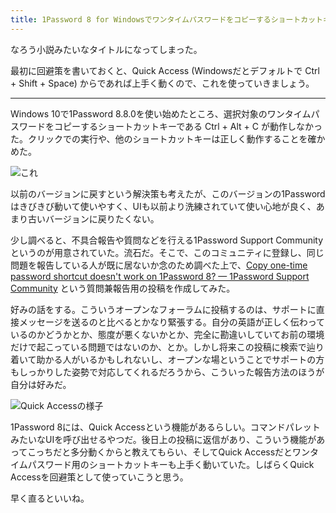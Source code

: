 ```yaml
---
title: 1Password 8 for Windowsでワンタイムパスワードをコピーするショートカットキーが動かない件
---
```

なろう小説みたいなタイトルになってしまった。

最初に回避策を書いておくと、Quick Access (Windowsだとデフォルトで Ctrl + Shift + Space) からであれば上手く動くので、これを使っていきましょう。

* * *

Windows 10で1Password 8.8.0を使い始めたところ、選択対象のワンタイムパスワードをコピーするショートカットキーである Ctrl + Alt + C が動作しなかった。クリックでの実行や、他のショートカットキーは正しく動作することを確かめた。

![](https://lh3.googleusercontent.com/docs/ADP-6oF39pqZMQNGrWipbe8ZLChkmXDpRm-25lawqpQW_HD0K6ktDaaiu0pU0tlGh828EmCr5fHtcWF5n2cA6tLoL22TI6FmMyTdr6FCLse8URWIJQ9FZPotkwx12GKEXXc_DWmeSjgL0-TlLZ7rRqCBs0b8rE_iDzxpG2RRte0Bh2yYXHJlar6OkIEPgBcCYgAyS8PaYJgtx-tBOUY_WFAFsBWk9y8f-pbydGB1Z4wulwlziGFRCLtTyKaaLbzQDibse2s38-SPEBfO7Z0QXsBHPJuRlOvgoLv3uw2y2ktN5l2k1UQiG0G2bxZgJTh-3uNBzXKISjSnvEKJFvHF1-22Qq4mnn3ofb-lnaCx1oBV41wZ7T2rm9Jyzogyppa-dRH-wV8ckVLtNR0qllW4GVj7mfUoZQNlkhs4xMJjct9DwK_3_1dN2uGwaHSzqjzPU_-hf2-NCa_4IBzAe6VEna_hVdhJfTF7EJxb53w6oG585eHa4vOLJGC0fGboqNHpl1ZOSYmfINY1Q7dV5Pu4ngYEhNWbObiBMdb8dlyKNzXpKCf_xsAbmAidV_my3OOlLftp2ZYM8WZcbCHEyaWdEajx8wVpmdlAjuH_JslMsq61g1q34SK8sAeaolfFE8cPIKLhv28NttJdQsSZhotmdVGY2rmeJQQEu2tyfc2xacWRxEFJAxjSB2R1EoELJY_YJZ0vN5J8nvvyuUS72nnH2Czfmx5qxaz8mZpG-OekhoAgsTtCbwGNTda2uKkTo9Gkc5ukOsY4X2mtJNL2cDrRXn93V9TlMEWu8HRaDh4S5AdQjmyahSvmsl1WgSMWdsYHfMC4yVzmfy8nz-wRazQV62YRjAwR77EbEFbRnGhjiEvCxhN9Jz6IqLkO_g7FiUbtXjOzDGWapoV2PlGHO6EZ0xK9-uh4SIqmUw_w3M71VTJp37E1Twhx92ErnDuvdXla6NaikBJp9wW2RsVd3T3zRju9USSPteRlzGQU3-aFtY_Unpbqe-Z0Sv6o7-ywv0Zup81DkcOTqCIVJqj4DihdE8FahW0It5z0lgCeKSeZLnHB5Y38wvtmPP0NYs5mq1byeluH84lcc9EA1tkplaWkrFaOa6H90eCQ0BP4Sc1SZS73jIHTKMI970Bh0Q3aQICcLReYdrbzozCkCDEEYmt6bq9YAyyZ5KSict-YbXspjchnVM_PyD8lt6GXsYvG2SyG5MtiSQ4nxJPDvTtgivds1y3PIJFqcn870WlvBjeqU-Lfifeifmcbow "これ")

以前のバージョンに戻すという解決策も考えたが、このバージョンの1Passwordはきびきび動いて使いやすく、UIも以前より洗練されていて使い心地が良く、あまり古いバージョンに戻りたくない。

少し調べると、不具合報告や質問などを行える1Password Support Communityというのが用意されていた。流石だ。そこで、このコミュニティに登録し、同じ問題を報告している人が既に居ないか念のため調べた上で、[Copy one-time password shortcut doesn't work on 1Password 8? — 1Password Support Community](https://1password.community/discussion/comment/649927) という質問兼報告用の投稿を作成してみた。

好みの話をする。こういうオープンなフォーラムに投稿するのは、サポートに直接メッセージを送るのと比べるとかなり緊張する。自分の英語が正しく伝わっているのかどうかとか、態度が悪くないかとか、完全に勘違いしていてお前の環境だけで起こっている問題ではないのか、とか。しかし将来この投稿に検索で辿り着いて助かる人がいるかもしれないし、オープンな場ということでサポートの方もしっかりした姿勢で対応してくれるだろうから、こういった報告方法のほうが自分は好みだ。

![](https://lh3.googleusercontent.com/docs/ADP-6oE6YMu_1XFWUBgexbbxoDydzrnta-fmUqVWdm_cK9aapIeJpSe4z99AXS-pG7ZfmwBGnwAmCwEyLJhTFpjqlQeC8b-wazkiRhzmFvTkCW_oRlgYervM6eLyiy0th2zTLRVuZ17lxr4ekZdSn9AOSBpz4t3T0ZAolF6QtG-EcmeDICJrd42GXh8P5WieIB8_k9GivkK085EB6sAIYne93gLdUrMtLVLMeLaqDLIFszp9C7K0-qvm3Jb9oRuT6-EP2sjMkTDAilbIfFUqOEAkeExQ_P8DWd5uNfdGm3pV2WFomii-u20EH766iofgzP0v2FV4kqyp2oRZ8MBzlNKnm01T0Jv0x7VnV3KCc0d5l_oxWKiU1U_jirF7SIUieioDzcxBPyNcK3YFSN_WhuXTrIOMI_rbN5ieVv6S-mfXXnzMS4OLKuHxGCeQBuv-MNLqKZPHKXw0YIhxohz8G-CgJ0ZnhPgAx6ubkhJU6PnGOSw1D40X5Z9Gr5MnR4T94quxjIfhFcTej2MmobOsfhGmc4eFCLbIiaLda8FdLO-8mYYwerhwV74pqQfFVw4jqXHNImQP2Yfso70ezyKbi83-Imi3_IOGHV3RX6FVaQKFTkMnR6U_mNj30yAAW9mpFZHXkqNceZ3HvEGdwiNevAouGymR5jxjBvPYiuC5A2AW6zOMjir-1HjQstuSD5hWEoa2_tT7l_uRPGuIYBRm4r8zdQHyXk2wfBEczfM1pnPG0PW_nzBl6cdm75S1_Hi_CP64ch34B22SkOkIQvVjxrrxXfYO7vzxBalonfshiRCwP5Q2Gas-3GovaWK4sKIj-VPlHAz5wP9yNnzg2OAGbEySx7hkF3Ryyn3iXJIB5EEohdGcwMkZ7s3TeBjfNpGjYEAihGuN2hcHlX3bgWx-qqG4naSzw6q2MDo_2_XKCTzf0hT4XPCxI-lKM-QxEDAo2Wu_QUv8fd-S_mzAopEs21sy9n-OF-4lvCqZgpJh4Wk0gg6fmkGbe3sFXkd_8wE9WkdTaZm7Ivp-qF0r4k2NaLKuulzPbYSaheDc5C2ArAr1vKtQyH0jlI27nf-HvGqvBePTqS-mj8Ea_ljhrIVbVBfWDBffki9r5eV8QXmg-aDmIWIdj131mmrQ5rak060y9GCzwLg4hNEurpgoRdWn5WLNMUNb_guULh0lJziXF0CuSS-hgUDIBtWFywFGk9FZMERrYGhwfk3ei7rpxs3SMCh5YkCQKmdliLoHjkhr7Dz4xomrhOYqew "Quick Accessの様子")

1Password 8には、Quick Accessという機能があるらしい。コマンドパレットみたいなUIを呼び出せるやつだ。後日上の投稿に返信があり、こういう機能があってこっちだと多分動くからと教えてもらい、そしてQuick Accessだとワンタイムパスワード用のショートカットキーも上手く動いていた。しばらくQuick Accessを回避策として使っていこうと思う。

早く直るといいね。
